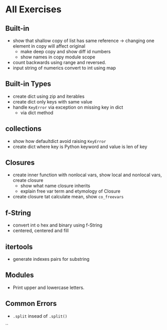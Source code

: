 # All Exercises

## Built-in

* show that shallow copy of list has same reference -&gt; changing one element in copy will affect original
  * make deep copy and show diff id numbers
  * show names in copy module scope
* count backwards using range and reversed.
* input string of numerics convert to int using map

## Built-in Types

* create dict using zip and iterables
* create dict only keys with same value
* handle `KeyError` via exception on missing key in dict
  * via dict method

## collections

* show how defaultdict avoid raising `KeyError`
* create dict where key is Python keyword and value is len of key

## Closures

* create inner function with nonlocal vars, show local and nonlocal vars, create closure
  * show what name closure inherits
  * explain free var term and etymology of Closure
* create closure tat calculate mean, show `co_freevars`

## f-String

* convert int o hex and binary using f-String
* centered, centered and fill

## itertools

* generate indexes pairs for substring 

## Modules

* Print upper and lowercase letters.

## Common Errors

* `.split` insead of `.split()`

\`\`

